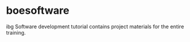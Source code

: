 # boesoftware
ibg Software development tutorial contains project materials for the entire training. 
